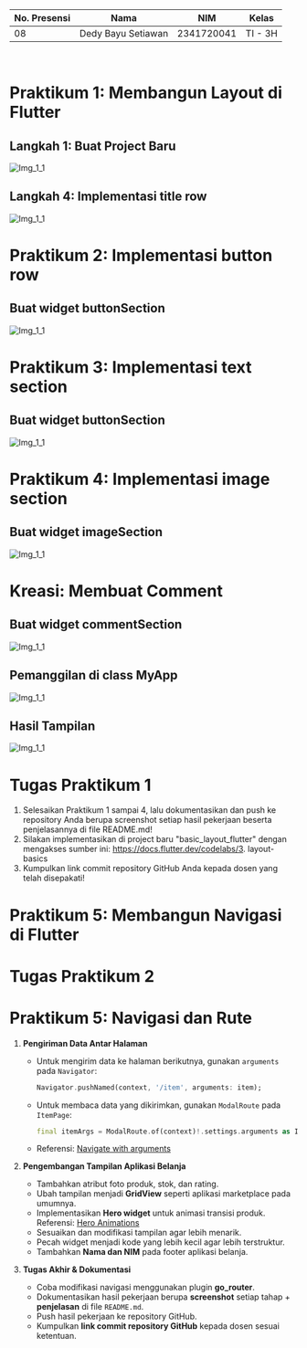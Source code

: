 | No. Presensi | Nama               | NIM        | Kelas   |
| ------------ | ------------------ | ---------- | ------- |
| 08           | Dedy Bayu Setiawan | 2341720041 | TI - 3H |

<br>

# Praktikum 1: Membangun Layout di Flutter

## Langkah 1: Buat Project Baru

![Img_1_1](img/Screenshot_1_1.png)

## Langkah 4: Implementasi title row

![Img_1_1](img/Screenshot_1_2.png)



# Praktikum 2: Implementasi button row
## Buat widget buttonSection
![Img_1_1](img/Screenshot_2.png)



# Praktikum 3: Implementasi text section
##  Buat widget buttonSection
![Img_1_1](img/Screenshot_3.png)


# Praktikum 4: Implementasi image section
##  Buat widget imageSection

![Img_1_1](img/Screenshot_4.png)

# Kreasi: Membuat Comment 
## Buat widget commentSection
![Img_1_1](img/Screenshot_4_2.png)

## Pemanggilan di class MyApp
![Img_1_1](img/Screenshot_4_3.png)

## Hasil Tampilan
![Img_1_1](img/Screenshot_4_hasil.png)



# Tugas Praktikum 1
1. Selesaikan Praktikum 1 sampai 4, lalu dokumentasikan dan push ke repository Anda berupa screenshot setiap hasil pekerjaan beserta penjelasannya di file README.md!
2. Silakan implementasikan di project baru "basic_layout_flutter" dengan mengakses sumber ini: https://docs.flutter.dev/codelabs/3. layout-basics
3. Kumpulkan link commit repository GitHub Anda kepada dosen yang telah disepakati!

# Praktikum 5: Membangun Navigasi di Flutter

# Tugas Praktikum 2
# Praktikum 5: Navigasi dan Rute

1. **Pengiriman Data Antar Halaman**  
   - Untuk mengirim data ke halaman berikutnya, gunakan `arguments` pada `Navigator`:  
     ```dart
     Navigator.pushNamed(context, '/item', arguments: item);
     ```  
   - Untuk membaca data yang dikirimkan, gunakan `ModalRoute` pada `ItemPage`:  
     ```dart
     final itemArgs = ModalRoute.of(context)!.settings.arguments as Item;
     ```  
   - Referensi: [Navigate with arguments](https://docs.flutter.dev/cookbook/navigation/navigate-with-arguments)

2. **Pengembangan Tampilan Aplikasi Belanja**  
   - Tambahkan atribut foto produk, stok, dan rating.  
   - Ubah tampilan menjadi **GridView** seperti aplikasi marketplace pada umumnya.  
   - Implementasikan **Hero widget** untuk animasi transisi produk.  
     Referensi: [Hero Animations](https://docs.flutter.dev/cookbook/navigation/hero-animations)  
   - Sesuaikan dan modifikasi tampilan agar lebih menarik.  
   - Pecah widget menjadi kode yang lebih kecil agar lebih terstruktur.  
   - Tambahkan **Nama dan NIM** pada footer aplikasi belanja.

3. **Tugas Akhir & Dokumentasi**  
   - Coba modifikasi navigasi menggunakan plugin **go_router**.  
   - Dokumentasikan hasil pekerjaan berupa **screenshot** setiap tahap + **penjelasan** di file `README.md`.  
   - Push hasil pekerjaan ke repository GitHub.  
   - Kumpulkan **link commit repository GitHub** kepada dosen sesuai ketentuan.

# 
